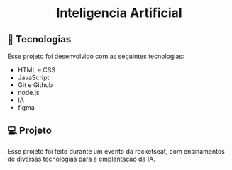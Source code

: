 <h1 align="center"> Inteligencia Artificial </h1>

## 🚀 Tecnologias

Esse projeto foi desenvolvido com as seguintes tecnologias:

- HTML e CSS
- JavaScript
- Git e Github
- node.js
- IA
- figma

## 💻 Projeto

 Esse projeto foi feito durante um evento da rocketseat, com ensinamentos de diversas tecnologias para a emplantaçao da IA.
